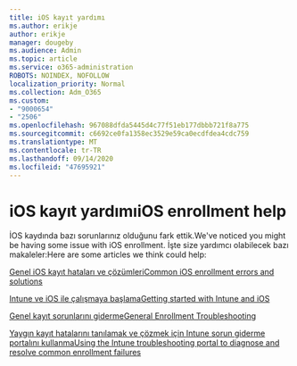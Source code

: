 ```yaml
---
title: iOS kayıt yardımı
ms.author: erikje
author: erikje
manager: dougeby
ms.audience: Admin
ms.topic: article
ms.service: o365-administration
ROBOTS: NOINDEX, NOFOLLOW
localization_priority: Normal
ms.collection: Adm_O365
ms.custom:
- "9000654"
- "2506"
ms.openlocfilehash: 967088dfda5445d4c77f51eb177dbbb721f8a775
ms.sourcegitcommit: c6692ce0fa1358ec3529e59ca0ecdfdea4cdc759
ms.translationtype: MT
ms.contentlocale: tr-TR
ms.lasthandoff: 09/14/2020
ms.locfileid: "47695921"
---
```

# <a name="ios-enrollment-help"></a><span data-ttu-id="ac04f-102">iOS kayıt yardımı</span><span class="sxs-lookup"><span data-stu-id="ac04f-102">iOS enrollment help</span></span>

<span data-ttu-id="ac04f-103">İOS kaydında bazı sorunlarınız olduğunu fark ettik.</span><span class="sxs-lookup"><span data-stu-id="ac04f-103">We've noticed you might be having some issue with iOS enrollment.</span></span> <span data-ttu-id="ac04f-104">İşte size yardımcı olabilecek bazı makaleler:</span><span class="sxs-lookup"><span data-stu-id="ac04f-104">Here are some articles we think could help:</span></span> 

[<span data-ttu-id="ac04f-105">Genel iOS kayıt hataları ve çözümleri</span><span class="sxs-lookup"><span data-stu-id="ac04f-105">Common iOS enrollment errors and solutions</span></span>](https://support.microsoft.com/help/4039809/troubleshooting-ios-device-enrollment-in-intune)

[<span data-ttu-id="ac04f-106">Intune ve iOS ile çalışmaya başlama</span><span class="sxs-lookup"><span data-stu-id="ac04f-106">Getting started with Intune and iOS</span></span>](https://docs.microsoft.com/intune/enrollment/ios-enroll)

[<span data-ttu-id="ac04f-107">Genel kayıt sorunlarını giderme</span><span class="sxs-lookup"><span data-stu-id="ac04f-107">General Enrollment Troubleshooting</span></span>](https://docs.microsoft.com/intune/enrollment/troubleshoot-device-enrollment-in-intune)

[<span data-ttu-id="ac04f-108">Yaygın kayıt hatalarını tanılamak ve çözmek için Intune sorun giderme portalını kullanma</span><span class="sxs-lookup"><span data-stu-id="ac04f-108">Using the Intune troubleshooting portal to diagnose and resolve common enrollment failures</span></span>](https://docs.microsoft.com/intune/help-desk-operators)